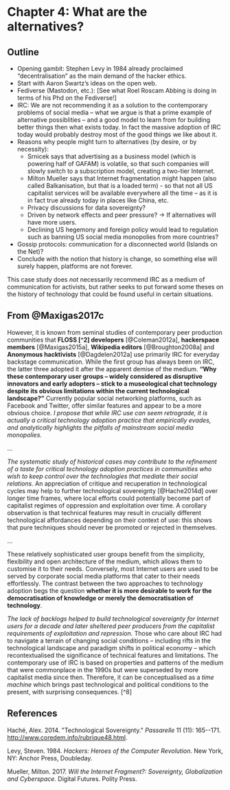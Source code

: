 # Chapter 4: What are the alternatives?

## Outline

* Opening gambit: Stephen Levy in 1984 already proclaimed “decentralisation” as the main demand of the hacker ethics.
* Start with Aaron Swartz’s ideas on the open web.
* Fediverse (Mastodon, etc.): [See what Roel Roscam Abbing is doing in terms of his Phd on the Fediverse!]
* IRC: We are not recommending it as a solution to the contemporary problems of social media – what we argue is that a prime example of alternative possiblities – and a good model to learn from for building better things then what exists today.  In fact the massive adoption of IRC today would probably destroy most of the good things we like about it.
* Reasons why people might turn to alternatives (by desire, or by necessity):
    + Srnicek says that advertising as a business model (which is powering half of GAFAM) is volatile, so that such companies will slowly switch to a subscription model, creating a two-tier Internet.
    + Milton Mueller says that Internet fragmentation might happen (also called Balkanisation, but that is a loaded term) - so that not all US capitalist services will be available everywhere all the time – as it is in fact true already today in places like China, etc.
    + Privacy discussions for data sovereignty?
    + Driven by network effects and peer pressure? → If alternatives will have more users.
    + Declining US hegemony and foreign policy would lead to regulation such as banning US social media monopolies from more countries?
* Gossip protocols: communication for a disconnected world (Islands on the Net)?
* Conclude with the notion that history is change, so something else will surely happen, platforms are not forever.

This case study does *not* necessarily recommend IRC as a medium of communication for activists, but rather seeks to put forward some theses on the history of technology that could be found useful in certain situations.

## From @Maxigas2017c

However, it is known from seminal studies of contemporary peer production communities that **FLOSS [^2] developers** [@Coleman2012a], **hackerspace members** [@Maxigas2015a], **Wikipedia editors** [@Broughton2008a] and **Anonymous hacktivists** [@Dagdelen2012a] use primarily IRC for everyday backstage communication.  While the first group has always been on IRC, the latter three adopted it after the apparent demise of the medium.  **“Why these contemporary user groups – widely considered as disruptive innovators and early adopters – stick to a museological chat technology despite its obvious limitations within the current technological landscape?”**  Currently popular social networking platforms, such as Facebook and Twitter, offer similar features and appear to be a more obvious choice.  *I propose that while IRC use can seem retrograde, it is actually a critical technology adoption practice that empirically evades, and analytically highlights the pitfalls of mainstream social media monopolies.*

…

*The systematic study of historical cases may contribute to the refinement of a taste for critical technology adoption practices in communities who wish to keep control over the technologies that mediate their social relations.*  An appreciation of critique and recuperation in technological cycles may help to further technological sovereignty [@Hache2014d] over longer time frames, where local efforts could potentially become part of capitalist regimes of oppression and exploitation over time.  A corollary observation is that technical features may result in crucially different technological affordances depending on their context of use: this shows that pure techniques should never be promoted or rejected in themselves.

…

These relatively sophisticated user groups benefit from the simplicity, flexibility and open architecture of the medium, which allows them to customise it to their needs.   Conversely, most Internet users are used to be served by corporate social media platforms that cater to their needs effortlessly.  The contrast between the two approaches to technology adoption begs the question **whether it is more desirable to work for the democratisation of knowledge or merely the democratisation of technology**.

*The lack of backlogs helped to build technological sovereignty for Internet users for a decade and later sheltered peer producers from the capitalist requirements of exploitation and repression.*  Those who care about IRC had to navigate a terrain of changing social conditions – including rifts in the technological landscape and paradigm shifts in political economy – which recontextualised the significance of technical features and limitations.  The contemporary use of IRC is based on properties and patterns of the medium that were commonplace in the 1990s but were superseded by more capitalist media since then.  Therefore, it can be conceptualised as a *time machine* which brings past technological and political conditions to the present, with surprising consequences. [^8]

## References

Haché, Alex. 2014. "Technological Sovereignty." *Passarelle* 11 (11):
165--171. <http://www.coredem.info/rubrique48.html>.

Levy, Steven. 1984. *Hackers: Heroes of the Computer Revolution*. New
York, NY: Anchor Press, Doubleday.

Mueller, Milton. 2017. *Will the Internet Fragment?: Sovereignty,
Globalization and Cyberspace*. Digital Futures. Polity Press.

